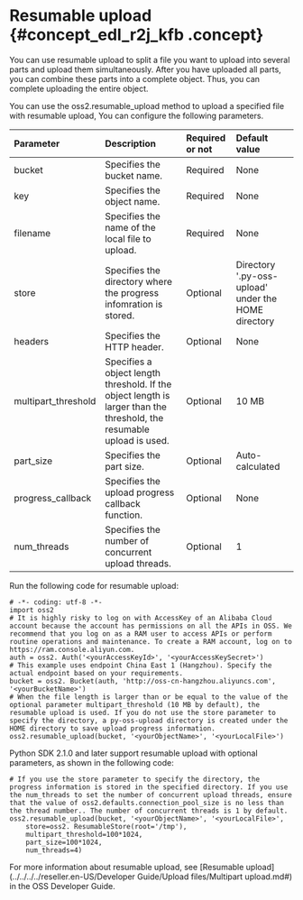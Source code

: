 # Resumable upload {#concept_edl_r2j_kfb .concept}

You can use resumable upload to split a file you want to upload into several parts and upload them simultaneously. After you have uploaded all parts, you can combine these parts into a complete object. Thus, you can complete uploading the entire object.

You can use the oss2.resumable\_upload method to upload a specified file with resumable upload, You can configure the following parameters.

|Parameter|Description|Required or not|Default value|
|:--------|:----------|:--------------|:------------|
|bucket|Specifies the bucket name.|Required|None|
|key|Specifies the object name.|Required|None|
|filename|Specifies the name of the local file to upload.|Required|None|
|store|Specifies the directory where the progress infomration is stored.|Optional|Directory '.py-oss-upload' under the HOME directory|
|headers|Specifies the HTTP header.|Optional|None|
|multipart\_threshold|Specifies a object length threshold. If the object length is larger than the threshold, the resumable upload is used.|Optional|10 MB|
|part\_size|Specifies the part size.|Optional|Auto-calculated|
|progress\_callback|Specifies the upload progress callback function.|Optional|None|
|num\_threads|Specifies the number of concurrent upload threads.|Optional|1|

Run the following code for resumable upload:

```
# -*- coding: utf-8 -*-
import oss2
# It is highly risky to log on with AccessKey of an Alibaba Cloud account because the account has permissions on all the APIs in OSS. We recommend that you log on as a RAM user to access APIs or perform routine operations and maintenance. To create a RAM account, log on to https://ram.console.aliyun.com.
auth = oss2. Auth('<yourAccessKeyId>', '<yourAccessKeySecret>')
# This example uses endpoint China East 1 (Hangzhou). Specify the actual endpoint based on your requirements.
bucket = oss2. Bucket(auth, 'http://oss-cn-hangzhou.aliyuncs.com', '<yourBucketName>')
# When the file length is larger than or be equal to the value of the optional parameter multipart_threshold (10 MB by default), the resumable upload is used. If you do not use the store parameter to specify the directory, a py-oss-upload directory is created under the HOME directory to save upload progress information.
oss2.resumable_upload(bucket, '<yourObjectName>', '<yourLocalFile>')
```

Python SDK 2.1.0 and later support resumable upload with optional parameters, as shown in the following code:

```
# If you use the store parameter to specify the directory, the progress information is stored in the specified directory. If you use the num_threads to set the number of concurrent upload threads, ensure that the value of oss2.defaults.connection_pool_size is no less than the thread number.. The number of concurrent threads is 1 by default.
oss2.resumable_upload(bucket, '<yourObjectName>', '<yourLocalFile>',
    store=oss2. ResumableStore(root='/tmp'),
    multipart_threshold=100*1024,
    part_size=100*1024,
    num_threads=4)
```

For more information about resumable upload, see [Resumable upload](../../../../reseller.en-US/Developer Guide/Upload files/Multipart upload.md#) in the OSS Developer Guide.

